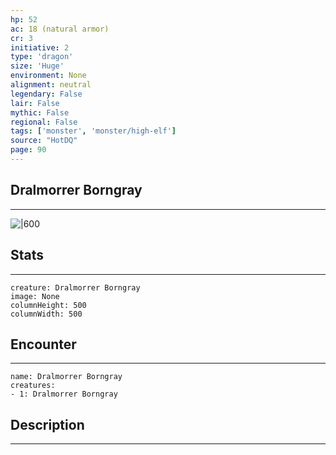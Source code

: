 ```yaml
---
hp: 52
ac: 18 (natural armor)
cr: 3
initiative: 2
type: 'dragon'    
size: 'Huge'
environment: None
alignment: neutral
legendary: False
lair: False
mythic: False
regional: False
tags: ['monster', 'monster/high-elf']
source: "HotDQ"
page: 90
---
```


## Dralmorrer Borngray
---

![|600](D:/Program%20Files/5e.tools/img/bestiary/HotDQ/Dralmorrer%20Borngray.jpg)

## Stats
---

```statblock
creature: Dralmorrer Borngray
image: None
columnHeight: 500
columnWidth: 500
```

## Encounter
---

```encounter-table
name: Dralmorrer Borngray
creatures:
- 1: Dralmorrer Borngray
```

## Description
---




